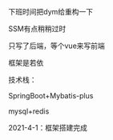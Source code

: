 下班时间把dym给重构一下  

SSM有点稍稍过时

只写了后端，等个vue来写前端  

框架是若依  

技术栈：  

  SpringBoot+Mybatis-plus  
  
  mysql+redis  
  
2021-4-1：框架搭建完成  
